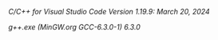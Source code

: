 *C/C++ for Visual Studio Code Version 1.19.9: March 20, 2024*

*g++.exe (MinGW.org GCC-6.3.0-1) 6.3.0*
